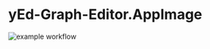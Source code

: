 # yEd-Graph-Editor.AppImage

![example workflow](https://github.com/nx-appbuild-hub/yEd-Graph-Editor.AppImage//actions/workflows/makefile.yml/badge.svg)
